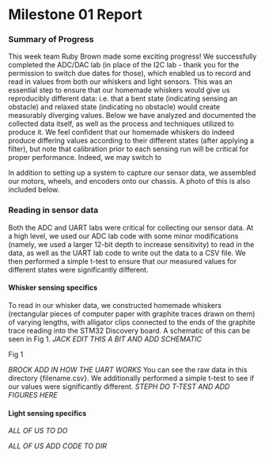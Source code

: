 # Milestone 01 Report

### Summary of Progress
This week team Ruby Brown made some exciting progress! 
We successfully completed the ADC/DAC lab (in place of the I2C lab - 
thank you for the permission to switch due dates for those), 
which enabled us to record and read in values from both our whiskers and light sensors. 
This was an essential step to ensure that our homemade whiskers would give us reproducibly different data: 
i.e. that a bent state (indicating sensing an obstacle) and relaxed state (indicating no obstacle) 
would create measurably diverging values. Below we have analyzed and documented the collected data itself,
as well as the process and techniques utilized to produce it. We feel confident that our homemade whiskers
do indeed produce differing values according to their different states (after applying a filter), but note that calibration prior to 
each sensing run will be critical for proper performance. Indeed, we may switch to 

In addition to setting up a system to capture our sensor data, we assembled our motors, wheels, and encoders 
onto our chassis. A photo of this is also included below. 

### Reading in sensor data
Both the ADC and UART labs were critical for collecting our sensor data. At a high level, 
we used our ADC lab code with some minor modifications (namely, we used a larger 12-bit depth to increase sensitivity)
to read in the data, as well as the UART lab code to write out the data to a CSV file. We then performed a simple
t-test to ensure that our measured values for different states were significantly different.

#### Whisker sensing specifics
To read in our whisker data, we constructed homemade whiskers (rectangular pieces of computer paper 
with graphite traces drawn on them) of varying lengths, with alligator clips connected to the
ends of the graphite trace reading into the STM32 Discovery board. A schematic of this can be seen in Fig 1.
*JACK EDIT THIS A BIT AND ADD SCHEMATIC* 

Fig 1

*BROCK ADD IN HOW THE UART WORKS* You can see the raw data in this directory {filename.csv}. 
We additionally performed a simple t-test to see if our values were significantly different. 
*STEPH DO T-TEST AND ADD FIGURES HERE*

#### Light sensing specifics
*ALL OF US TO DO*

*ALL OF US ADD CODE TO DIR*